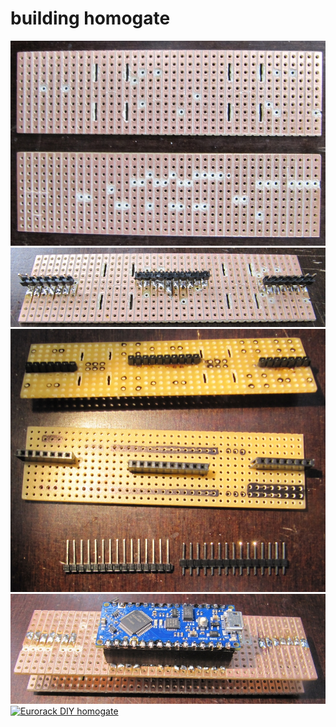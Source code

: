 # building homogate

[![Eurorack DIY homogate](media/build/homogate-build-010.jpg "Eurorack homogate build")](https://github.com/othmar52/eurorack-homogate/blob/master/media/build/homogate-build-010.jpg?raw=true)  
[![Eurorack DIY homogate](media/build/homogate-build-020.jpg "Eurorack homogate build")](https://github.com/othmar52/eurorack-homogate/blob/master/media/build/homogate-build-020.jpg?raw=true)  
[![Eurorack DIY homogate](media/build/homogate-build-030.jpg "Eurorack homogate build")](https://github.com/othmar52/eurorack-homogate/blob/master/media/build/homogate-build-030.jpg?raw=true)  
[![Eurorack DIY homogate](media/build/homogate-build-040.jpg "Eurorack homogate build")](https://github.com/othmar52/eurorack-homogate/blob/master/media/build/homogate-build-040.jpg?raw=true)  
[![Eurorack DIY homogate](media/build/homogate-build-050.jpg "Eurorack homogate build")](https://github.com/othmar52/eurorack-homogate/blob/master/media/build/homogate-build-050.jpg?raw=true)  

